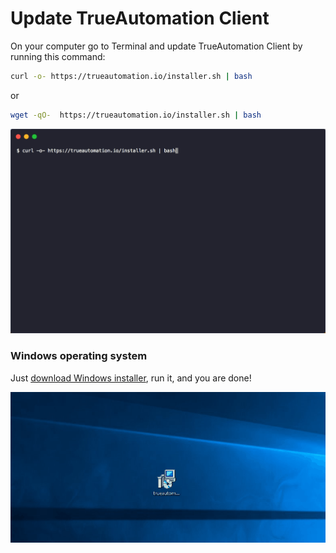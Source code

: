 # Update TrueAutomation Client

On your computer go to Terminal and update TrueAutomation Client by running this command:
```bash
curl -o- https://trueautomation.io/installer.sh | bash
```
or
```bash
wget -qO-  https://trueautomation.io/installer.sh | bash
```
![Unix](../_gif/unix.gif 'Install process')

### Windows operating system

Just [download Windows installer](https://downloads.trueautomation.io/trueautomation-setup.exe), run it, and you are done!

  ![Windows](../_gif/windows.gif 'Windows installer')
